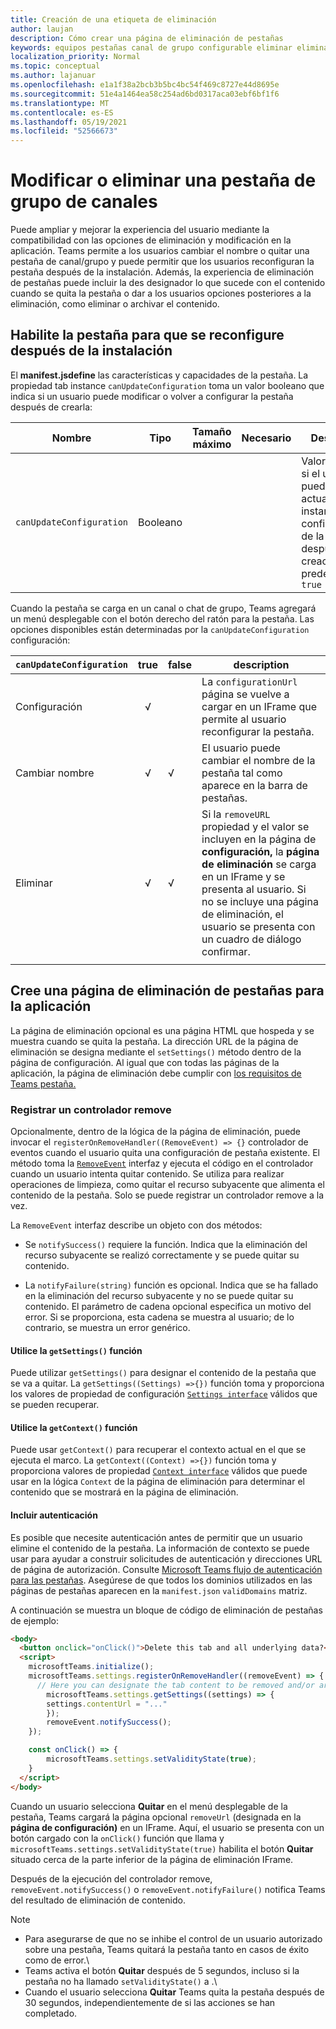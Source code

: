 ```yaml
---
title: Creación de una etiqueta de eliminación
author: laujan
description: Cómo crear una página de eliminación de pestañas
keywords: equipos pestañas canal de grupo configurable eliminar eliminar
localization_priority: Normal
ms.topic: conceptual
ms.author: lajanuar
ms.openlocfilehash: e1a1f38a2bcb3b5bc4bc54f469c8727e44d8695e
ms.sourcegitcommit: 51e4a1464ea58c254ad6bd0317aca03ebf6bf1f6
ms.translationtype: MT
ms.contentlocale: es-ES
ms.lasthandoff: 05/19/2021
ms.locfileid: "52566673"
---
```

# <a name="modify-or-remove-a-channel-group-tab"></a>Modificar o eliminar una pestaña de grupo de canales

Puede ampliar y mejorar la experiencia del usuario mediante la compatibilidad con las opciones de eliminación y modificación en la aplicación. Teams permite a los usuarios cambiar el nombre o quitar una pestaña de canal/grupo y puede permitir que los usuarios reconfiguran la pestaña después de la instalación. Además, la experiencia de eliminación de pestañas puede incluir la des designador lo que sucede con el contenido cuando se quita la pestaña o dar a los usuarios opciones posteriores a la eliminación, como eliminar o archivar el contenido.

## <a name="enable-your-tab-to-be-reconfigured-after-installation"></a>Habilite la pestaña para que se reconfigure después de la instalación

El **manifest.jsdefine** las características y capacidades de la pestaña. La propiedad tab instance `canUpdateConfiguration` toma un valor booleano que indica si un usuario puede modificar o volver a configurar la pestaña después de crearla:

|Nombre| Tipo| Tamaño máximo | Necesario | Descripción|
|---|---|---|---|---|
|`canUpdateConfiguration`|Booleano|||Valor que indica si el usuario puede actualizar una instancia de la configuración de la pestaña después de la creación. predeterminado: `true`|

Cuando la pestaña se carga en un canal o chat de grupo, Teams agregará un menú desplegable con el botón derecho del ratón para la pestaña. Las opciones disponibles están determinadas por la `canUpdateConfiguration` configuración:

| `canUpdateConfiguration`| true   | false | description |
| ----------------------- | :----: | ----- | ----------- |
|     Configuración            |   √    |       |La `configurationUrl` página se vuelve a cargar en un IFrame que permite al usuario reconfigurar la pestaña.  |
|     Cambiar nombre              |   √    |   √   | El usuario puede cambiar el nombre de la pestaña tal como aparece en la barra de pestañas.          |
|     Eliminar               |   √    |   √   |  Si la  `removeURL` propiedad y el valor se incluyen en la página de **configuración,** la **página de eliminación** se carga en un IFrame y se presenta al usuario. Si no se incluye una página de eliminación, el usuario se presenta con un cuadro de diálogo confirmar.          |
|||||

## <a name="create-a-tab-removal-page-for-your-application"></a>Cree una página de eliminación de pestañas para la aplicación

La página de eliminación opcional es una página HTML que hospeda y se muestra cuando se quita la pestaña. La dirección URL de la página de eliminación se designa mediante el `setSettings()` método dentro de la página de configuración. Al igual que con todas las páginas de la aplicación, la página de eliminación debe cumplir con [los requisitos de Teams pestaña.](../../../tabs/how-to/tab-requirements.md)

### <a name="register-a-remove-handler"></a>Registrar un controlador remove

Opcionalmente, dentro de la lógica de la página de eliminación, puede invocar el `registerOnRemoveHandler((RemoveEvent) => {}` controlador de eventos cuando el usuario quita una configuración de pestaña existente. El método toma la [`RemoveEvent`](/javascript/api/@microsoft/teams-js/microsoftteams.settings.removeevent?view=msteams-client-js-latest&preserve-view=true) interfaz y ejecuta el código en el controlador cuando un usuario intenta quitar contenido. Se utiliza para realizar operaciones de limpieza, como quitar el recurso subyacente que alimenta el contenido de la pestaña. Solo se puede registrar un controlador remove a la vez.

La `RemoveEvent` interfaz describe un objeto con dos métodos:

* Se `notifySuccess()` requiere la función. Indica que la eliminación del recurso subyacente se realizó correctamente y se puede quitar su contenido.

* La `notifyFailure(string)` función es opcional. Indica que se ha fallado en la eliminación del recurso subyacente y no se puede quitar su contenido. El parámetro de cadena opcional especifica un motivo del error. Si se proporciona, esta cadena se muestra al usuario; de lo contrario, se muestra un error genérico.

#### <a name="use-the-getsettings-function"></a>Utilice la `getSettings()` función

Puede utilizar `getSettings()` para designar el contenido de la pestaña que se va a quitar. La `getSettings((Settings) =>{})` función toma y proporciona los valores de propiedad de configuración [`Settings interface`](/javascript/api/@microsoft/teams-js/microsoftteams.settings.settings?view=msteams-client-js-latest&preserve-view=true) válidos que se pueden recuperar.

#### <a name="use-the-getcontext-function"></a>Utilice la `getContext()` función

Puede usar `getContext()` para recuperar el contexto actual en el que se ejecuta el marco. La `getContext((Context) =>{})` función toma y proporciona valores de propiedad [`Context interface`](/javascript/api/@microsoft/teams-js/microsoftteams.context?view=msteams-client-js-latest&preserve-view=true) válidos que puede usar en la lógica `Context` de la página de eliminación para determinar el contenido que se mostrará en la página de eliminación.

#### <a name="include-authentication"></a>Incluir autenticación

Es posible que necesite autenticación antes de permitir que un usuario elimine el contenido de la pestaña. La información de contexto se puede usar para ayudar a construir solicitudes de autenticación y direcciones URL de página de autorización. Consulte [Microsoft Teams flujo de autenticación para las pestañas](~/tabs/how-to/authentication/auth-flow-tab.md). Asegúrese de que todos los dominios utilizados en las páginas de pestañas aparecen en la `manifest.json` `validDomains` matriz.

A continuación se muestra un bloque de código de eliminación de pestañas de ejemplo:

```html
<body>
  <button onclick="onClick()">Delete this tab and all underlying data?</button>
  <script>
    microsoftTeams.initialize();
    microsoftTeams.settings.registerOnRemoveHandler((removeEvent) => {
      // Here you can designate the tab content to be removed and/or archived.
        microsoftTeams.settings.getSettings((settings) => {
        settings.contentUrl = "..."
        });
        removeEvent.notifySuccess();
    });

    const onClick() => {
        microsoftTeams.settings.setValidityState(true);
    }
  </script>
</body>

```

Cuando un usuario selecciona **Quitar** en el menú desplegable de la pestaña, Teams cargará la página opcional `removeUrl` (designada en la **página de configuración)** en un IFrame. Aquí, el usuario se presenta con un botón cargado con la `onClick()` función que llama y `microsoftTeams.settings.setValidityState(true)` habilita el botón **Quitar** situado cerca de la parte inferior de la página de eliminación IFrame.

Después de la ejecución del controlador remove, `removeEvent.notifySuccess()` o `removeEvent.notifyFailure()` notifica Teams del resultado de eliminación de contenido.

>[!NOTE]
> * Para asegurarse de que no se inhibe el control de un usuario autorizado sobre una pestaña, Teams quitará la pestaña tanto en casos de éxito como de error.\
> * Teams activa el botón **Quitar** después de 5 segundos, incluso si la pestaña no ha llamado `setValidityState()` a .\
> * Cuando el usuario selecciona **Quitar** Teams quita la pestaña después de 30 segundos, independientemente de si las acciones se han completado.
